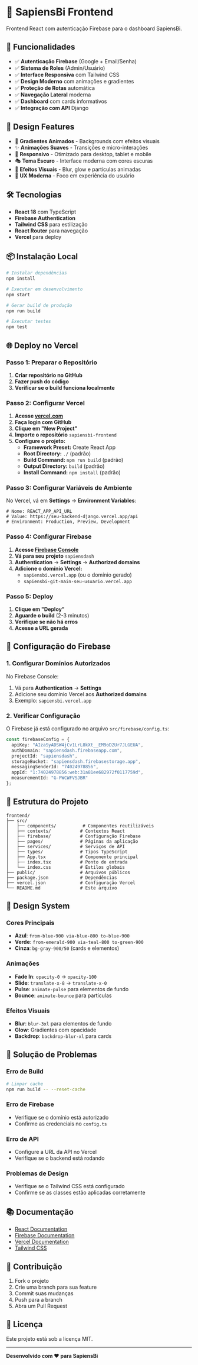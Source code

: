# 🚀 SapiensBi Frontend

Frontend React com autenticação Firebase para o dashboard SapiensBi.

## 🎯 **Funcionalidades**

- ✅ **Autenticação Firebase** (Google + Email/Senha)
- ✅ **Sistema de Roles** (Admin/Usuário)
- ✅ **Interface Responsiva** com Tailwind CSS
- ✅ **Design Moderno** com animações e gradientes
- ✅ **Proteção de Rotas** automática
- ✅ **Navegação Lateral** moderna
- ✅ **Dashboard** com cards informativos
- ✅ **Integração com API** Django

## 🎨 **Design Features**

- 🌈 **Gradientes Animados** - Backgrounds com efeitos visuais
- ✨ **Animações Suaves** - Transições e micro-interações
- 📱 **Responsivo** - Otimizado para desktop, tablet e mobile
- 🎭 **Tema Escuro** - Interface moderna com cores escuras
- 🔮 **Efeitos Visuais** - Blur, glow e partículas animadas
- 🎯 **UX Moderna** - Foco em experiência do usuário

## 🛠️ **Tecnologias**

- **React 18** com TypeScript
- **Firebase Authentication**
- **Tailwind CSS** para estilização
- **React Router** para navegação
- **Vercel** para deploy

## 📦 **Instalação Local**

```bash
# Instalar dependências
npm install

# Executar em desenvolvimento
npm start

# Gerar build de produção
npm run build

# Executar testes
npm test
```

## 🌐 **Deploy no Vercel**

### **Passo 1: Preparar o Repositório**

1. **Criar repositório no GitHub**
2. **Fazer push do código**
3. **Verificar se o build funciona localmente**

### **Passo 2: Configurar Vercel**

1. **Acesse [vercel.com](https://vercel.com)**
2. **Faça login com GitHub**
3. **Clique em "New Project"**
4. **Importe o repositório** `sapiensbi-frontend`
5. **Configure o projeto:**
   - **Framework Preset:** Create React App
   - **Root Directory:** `./` (padrão)
   - **Build Command:** `npm run build` (padrão)
   - **Output Directory:** `build` (padrão)
   - **Install Command:** `npm install` (padrão)

### **Passo 3: Configurar Variáveis de Ambiente**

No Vercel, vá em **Settings** → **Environment Variables**:

```env
# Nome: REACT_APP_API_URL
# Value: https://seu-backend-django.vercel.app/api
# Environment: Production, Preview, Development
```

### **Passo 4: Configurar Firebase**

1. **Acesse [Firebase Console](https://console.firebase.google.com/)**
2. **Vá para seu projeto** `sapiensdash`
3. **Authentication** → **Settings** → **Authorized domains**
4. **Adicione o domínio Vercel:**
   - `sapiensbi.vercel.app` (ou o domínio gerado)
   - `sapiensbi-git-main-seu-usuario.vercel.app`

### **Passo 5: Deploy**

1. **Clique em "Deploy"**
2. **Aguarde o build** (2-3 minutos)
3. **Verifique se não há erros**
4. **Acesse a URL gerada**

## 🔧 **Configuração do Firebase**

### **1. Configurar Domínios Autorizados**

No Firebase Console:
1. Vá para **Authentication** → **Settings**
2. Adicione seu domínio Vercel aos **Authorized domains**
3. Exemplo: `sapiensbi.vercel.app`

### **2. Verificar Configuração**

O Firebase já está configurado no arquivo `src/firebase/config.ts`:

```typescript
const firebaseConfig = {
  apiKey: "AIzaSyADSW4jCv1LrL8kXt__EM9oD2Ur7JLGEUA",
  authDomain: "sapiensdash.firebaseapp.com",
  projectId: "sapiensdash",
  storageBucket: "sapiensdash.firebasestorage.app",
  messagingSenderId: "74024978856",
  appId: "1:74024978856:web:31a81ee682972f0117759d",
  measurementId: "G-FWCWFVSJBR"
};
```

## 📁 **Estrutura do Projeto**

```
frontend/
├── src/
│   ├── components/          # Componentes reutilizáveis
│   ├── contexts/           # Contextos React
│   ├── firebase/           # Configuração Firebase
│   ├── pages/              # Páginas da aplicação
│   ├── services/           # Serviços de API
│   ├── types/              # Tipos TypeScript
│   ├── App.tsx             # Componente principal
│   ├── index.tsx           # Ponto de entrada
│   └── index.css           # Estilos globais
├── public/                 # Arquivos públicos
├── package.json            # Dependências
├── vercel.json             # Configuração Vercel
└── README.md               # Este arquivo
```

## 🎨 **Design System**

### **Cores Principais**
- **Azul**: `from-blue-900 via-blue-800 to-blue-900`
- **Verde**: `from-emerald-900 via-teal-800 to-green-900`
- **Cinza**: `bg-gray-900/50` (cards e elementos)

### **Animações**
- **Fade In**: `opacity-0` → `opacity-100`
- **Slide**: `translate-x-8` → `translate-x-0`
- **Pulse**: `animate-pulse` para elementos de fundo
- **Bounce**: `animate-bounce` para partículas

### **Efeitos Visuais**
- **Blur**: `blur-3xl` para elementos de fundo
- **Glow**: Gradientes com opacidade
- **Backdrop**: `backdrop-blur-xl` para cards

## 🚨 **Solução de Problemas**

### **Erro de Build**
```bash
# Limpar cache
npm run build -- --reset-cache
```

### **Erro de Firebase**
- Verifique se o domínio está autorizado
- Confirme as credenciais no `config.ts`

### **Erro de API**
- Configure a URL da API no Vercel
- Verifique se o backend está rodando

### **Problemas de Design**
- Verifique se o Tailwind CSS está configurado
- Confirme se as classes estão aplicadas corretamente

## 📚 **Documentação**

- [React Documentation](https://reactjs.org/)
- [Firebase Documentation](https://firebase.google.com/docs)
- [Vercel Documentation](https://vercel.com/docs)
- [Tailwind CSS](https://tailwindcss.com/docs)

## 🤝 **Contribuição**

1. Fork o projeto
2. Crie uma branch para sua feature
3. Commit suas mudanças
4. Push para a branch
5. Abra um Pull Request

## 📄 **Licença**

Este projeto está sob a licença MIT.

---

**Desenvolvido com ❤️ para SapiensBi** 